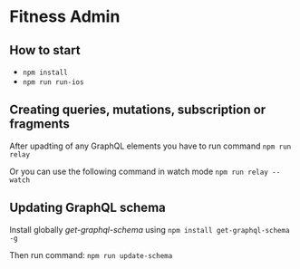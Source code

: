 # Fitness Admin

## How to start

* `npm install`
* `npm run run-ios`

## Creating queries, mutations, subscription or fragments

After upadting of any GraphQL elements you have to run command `npm run relay`

Or you can use the following command in watch mode `npm run relay --watch`

## Updating GraphQL schema

Install globally *get-graphql-schema* using `npm install get-graphql-schema -g`

Then run command: `npm run update-schema`